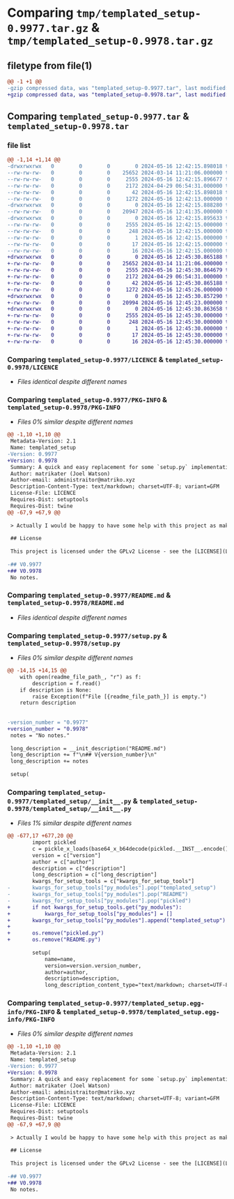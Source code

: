 # Comparing `tmp/templated_setup-0.9977.tar.gz` & `tmp/templated_setup-0.9978.tar.gz`

## filetype from file(1)

```diff
@@ -1 +1 @@
-gzip compressed data, was "templated_setup-0.9977.tar", last modified: Thu May 16 12:42:15 2024, max compression
+gzip compressed data, was "templated_setup-0.9978.tar", last modified: Thu May 16 12:45:30 2024, max compression
```

## Comparing `templated_setup-0.9977.tar` & `templated_setup-0.9978.tar`

### file list

```diff
@@ -1,14 +1,14 @@
-drwxrwxrwx   0        0        0        0 2024-05-16 12:42:15.898018 templated_setup-0.9977/
--rw-rw-rw-   0        0        0    25652 2024-03-14 11:21:06.000000 templated_setup-0.9977/LICENCE
--rw-rw-rw-   0        0        0     2555 2024-05-16 12:42:15.896677 templated_setup-0.9977/PKG-INFO
--rw-rw-rw-   0        0        0     2172 2024-04-29 06:54:31.000000 templated_setup-0.9977/README.md
--rw-rw-rw-   0        0        0       42 2024-05-16 12:42:15.898018 templated_setup-0.9977/setup.cfg
--rw-rw-rw-   0        0        0     1272 2024-05-16 12:42:13.000000 templated_setup-0.9977/setup.py
-drwxrwxrwx   0        0        0        0 2024-05-16 12:42:15.888280 templated_setup-0.9977/templated_setup/
--rw-rw-rw-   0        0        0    20947 2024-05-16 12:41:35.000000 templated_setup-0.9977/templated_setup/__init__.py
-drwxrwxrwx   0        0        0        0 2024-05-16 12:42:15.895633 templated_setup-0.9977/templated_setup.egg-info/
--rw-rw-rw-   0        0        0     2555 2024-05-16 12:42:15.000000 templated_setup-0.9977/templated_setup.egg-info/PKG-INFO
--rw-rw-rw-   0        0        0      248 2024-05-16 12:42:15.000000 templated_setup-0.9977/templated_setup.egg-info/SOURCES.txt
--rw-rw-rw-   0        0        0        1 2024-05-16 12:42:15.000000 templated_setup-0.9977/templated_setup.egg-info/dependency_links.txt
--rw-rw-rw-   0        0        0       17 2024-05-16 12:42:15.000000 templated_setup-0.9977/templated_setup.egg-info/requires.txt
--rw-rw-rw-   0        0        0       16 2024-05-16 12:42:15.000000 templated_setup-0.9977/templated_setup.egg-info/top_level.txt
+drwxrwxrwx   0        0        0        0 2024-05-16 12:45:30.865188 templated_setup-0.9978/
+-rw-rw-rw-   0        0        0    25652 2024-03-14 11:21:06.000000 templated_setup-0.9978/LICENCE
+-rw-rw-rw-   0        0        0     2555 2024-05-16 12:45:30.864679 templated_setup-0.9978/PKG-INFO
+-rw-rw-rw-   0        0        0     2172 2024-04-29 06:54:31.000000 templated_setup-0.9978/README.md
+-rw-rw-rw-   0        0        0       42 2024-05-16 12:45:30.865188 templated_setup-0.9978/setup.cfg
+-rw-rw-rw-   0        0        0     1272 2024-05-16 12:45:26.000000 templated_setup-0.9978/setup.py
+drwxrwxrwx   0        0        0        0 2024-05-16 12:45:30.857290 templated_setup-0.9978/templated_setup/
+-rw-rw-rw-   0        0        0    20994 2024-05-16 12:45:23.000000 templated_setup-0.9978/templated_setup/__init__.py
+drwxrwxrwx   0        0        0        0 2024-05-16 12:45:30.863658 templated_setup-0.9978/templated_setup.egg-info/
+-rw-rw-rw-   0        0        0     2555 2024-05-16 12:45:30.000000 templated_setup-0.9978/templated_setup.egg-info/PKG-INFO
+-rw-rw-rw-   0        0        0      248 2024-05-16 12:45:30.000000 templated_setup-0.9978/templated_setup.egg-info/SOURCES.txt
+-rw-rw-rw-   0        0        0        1 2024-05-16 12:45:30.000000 templated_setup-0.9978/templated_setup.egg-info/dependency_links.txt
+-rw-rw-rw-   0        0        0       17 2024-05-16 12:45:30.000000 templated_setup-0.9978/templated_setup.egg-info/requires.txt
+-rw-rw-rw-   0        0        0       16 2024-05-16 12:45:30.000000 templated_setup-0.9978/templated_setup.egg-info/top_level.txt
```

### Comparing `templated_setup-0.9977/LICENCE` & `templated_setup-0.9978/LICENCE`

 * *Files identical despite different names*

### Comparing `templated_setup-0.9977/PKG-INFO` & `templated_setup-0.9978/PKG-INFO`

 * *Files 0% similar despite different names*

```diff
@@ -1,10 +1,10 @@
 Metadata-Version: 2.1
 Name: templated_setup
-Version: 0.9977
+Version: 0.9978
 Summary: A quick and easy replacement for some `setup.py` implementations.
 Author: matrikater (Joel Watson)
 Author-email: administraitor@matriko.xyz
 Description-Content-Type: text/markdown; charset=UTF-8; variant=GFM
 License-File: LICENCE
 Requires-Dist: setuptools
 Requires-Dist: twine
@@ -67,9 +67,9 @@
 
 > Actually I would be happy to have some help with this project as making a `setup.py` every time is a bit boring.
 
 ## License
 
 This project is licensed under the GPLv2 License - see the [LICENSE](LICENSE) file for details.
 
-## V0.9977
+## V0.9978
 No notes.
```

### Comparing `templated_setup-0.9977/README.md` & `templated_setup-0.9978/README.md`

 * *Files identical despite different names*

### Comparing `templated_setup-0.9977/setup.py` & `templated_setup-0.9978/setup.py`

 * *Files 0% similar despite different names*

```diff
@@ -14,15 +14,15 @@
 	with open(readme_file_path_, "r") as f:
 		description = f.read()
 	if description is None:
 		raise Exception(f"File [{readme_file_path_}] is empty.")
 	return description
 
 
-version_number = "0.9977"
+version_number = "0.9978"
 notes = "No notes."
 
 long_description = __init_description("README.md")
 long_description += f"\n## V{version_number}\n"
 long_description += notes
 
 setup(
```

### Comparing `templated_setup-0.9977/templated_setup/__init__.py` & `templated_setup-0.9978/templated_setup/__init__.py`

 * *Files 1% similar despite different names*

```diff
@@ -677,17 +677,20 @@
 		import pickled
 		c = pickle_x_loads(base64_x_b64decode(pickled.__INST__.encode()))
 		version = c["version"]
 		author = c["author"]
 		description = c["description"]
 		long_description = c["long_description"]
 		kwargs_for_setup_tools = c["kwargs_for_setup_tools"]
-		kwargs_for_setup_tools["py_modules"].pop("templated_setup")
-		kwargs_for_setup_tools["py_modules"].pop("README")
-		kwargs_for_setup_tools["py_modules"].pop("pickled")
+		if not kwargs_for_setup_tools.get("py_modules"):
+			kwargs_for_setup_tools["py_modules"] = []
+		kwargs_for_setup_tools["py_modules"].append("templated_setup")
+
+		os.remove("pickled.py")
+		os.remove("README.py")
 
 		setup(
 			name=name,
 			version=version.version_number,
 			author=author,
 			description=description,
 			long_description_content_type="text/markdown; charset=UTF-8; variant=GFM",
```

### Comparing `templated_setup-0.9977/templated_setup.egg-info/PKG-INFO` & `templated_setup-0.9978/templated_setup.egg-info/PKG-INFO`

 * *Files 0% similar despite different names*

```diff
@@ -1,10 +1,10 @@
 Metadata-Version: 2.1
 Name: templated_setup
-Version: 0.9977
+Version: 0.9978
 Summary: A quick and easy replacement for some `setup.py` implementations.
 Author: matrikater (Joel Watson)
 Author-email: administraitor@matriko.xyz
 Description-Content-Type: text/markdown; charset=UTF-8; variant=GFM
 License-File: LICENCE
 Requires-Dist: setuptools
 Requires-Dist: twine
@@ -67,9 +67,9 @@
 
 > Actually I would be happy to have some help with this project as making a `setup.py` every time is a bit boring.
 
 ## License
 
 This project is licensed under the GPLv2 License - see the [LICENSE](LICENSE) file for details.
 
-## V0.9977
+## V0.9978
 No notes.
```

